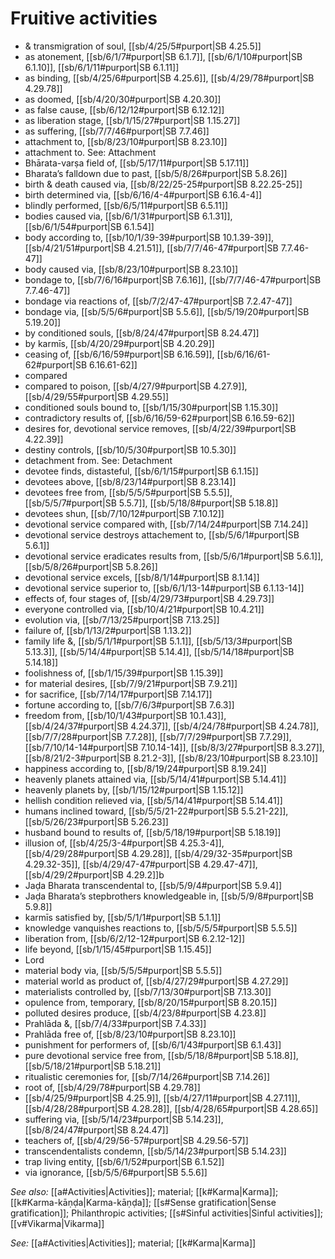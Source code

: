 # Fruitive activities

* & transmigration of soul, [[sb/4/25/5#purport|SB 4.25.5]]
* as atonement, [[sb/6/1/7#purport|SB 6.1.7]], [[sb/6/1/10#purport|SB 6.1.10]], [[sb/6/1/11#purport|SB 6.1.11]]
* as binding, [[sb/4/25/6#purport|SB 4.25.6]], [[sb/4/29/78#purport|SB 4.29.78]]
* as doomed, [[sb/4/20/30#purport|SB 4.20.30]]
* as false cause, [[sb/6/12/12#purport|SB 6.12.12]]
* as liberation stage, [[sb/1/15/27#purport|SB 1.15.27]]
* as suffering, [[sb/7/7/46#purport|SB 7.7.46]]
* attachment to, [[sb/8/23/10#purport|SB 8.23.10]]
* attachment to. See: Attachment 
* Bhārata-varṣa field of, [[sb/5/17/11#purport|SB 5.17.11]]
* Bharata’s falldown due to past, [[sb/5/8/26#purport|SB 5.8.26]]
* birth & death caused via, [[sb/8/22/25-25#purport|SB 8.22.25-25]]
* birth determined via, [[sb/6/16/4-4#purport|SB 6.16.4-4]]
* blindly performed, [[sb/6/5/11#purport|SB 6.5.11]]
* bodies caused via, [[sb/6/1/31#purport|SB 6.1.31]], [[sb/6/1/54#purport|SB 6.1.54]]
* body according to, [[sb/10/1/39-39#purport|SB 10.1.39-39]], [[sb/4/21/51#purport|SB 4.21.51]], [[sb/7/7/46-47#purport|SB 7.7.46-47]]
* body caused via, [[sb/8/23/10#purport|SB 8.23.10]]
* bondage to, [[sb/7/6/16#purport|SB 7.6.16]], [[sb/7/7/46-47#purport|SB 7.7.46-47]]
* bondage via reactions of, [[sb/7/2/47-47#purport|SB 7.2.47-47]]
* bondage via, [[sb/5/5/6#purport|SB 5.5.6]], [[sb/5/19/20#purport|SB 5.19.20]]
* by conditioned souls, [[sb/8/24/47#purport|SB 8.24.47]]
* by karmīs, [[sb/4/20/29#purport|SB 4.20.29]]
* ceasing of, [[sb/6/16/59#purport|SB 6.16.59]], [[sb/6/16/61-62#purport|SB 6.16.61-62]]
* compared 
* compared to poison, [[sb/4/27/9#purport|SB 4.27.9]], [[sb/4/29/55#purport|SB 4.29.55]]
* conditioned souls bound to, [[sb/1/15/30#purport|SB 1.15.30]]
* contradictory results of, [[sb/6/16/59-62#purport|SB 6.16.59-62]]
* desires for, devotional service removes, [[sb/4/22/39#purport|SB 4.22.39]]
* destiny controls, [[sb/10/5/30#purport|SB 10.5.30]]
* detachment from. See: Detachment 
* devotee finds, distasteful, [[sb/6/1/15#purport|SB 6.1.15]]
* devotees above, [[sb/8/23/14#purport|SB 8.23.14]]
* devotees free from, [[sb/5/5/5#purport|SB 5.5.5]], [[sb/5/5/7#purport|SB 5.5.7]], [[sb/5/18/8#purport|SB 5.18.8]]
* devotees shun, [[sb/7/10/12#purport|SB 7.10.12]]
* devotional service compared with, [[sb/7/14/24#purport|SB 7.14.24]]
* devotional service destroys attachement to, [[sb/5/6/1#purport|SB 5.6.1]]
* devotional service eradicates results from, [[sb/5/6/1#purport|SB 5.6.1]], [[sb/5/8/26#purport|SB 5.8.26]]
* devotional service excels, [[sb/8/1/14#purport|SB 8.1.14]]
* devotional service superior to, [[sb/6/1/13-14#purport|SB 6.1.13-14]]
* effects of, four stages of, [[sb/4/29/73#purport|SB 4.29.73]]
* everyone controlled via, [[sb/10/4/21#purport|SB 10.4.21]]
* evolution via, [[sb/7/13/25#purport|SB 7.13.25]]
* failure of, [[sb/1/13/2#purport|SB 1.13.2]]
* family life &, [[sb/5/1/1#purport|SB 5.1.1]], [[sb/5/13/3#purport|SB 5.13.3]], [[sb/5/14/4#purport|SB 5.14.4]], [[sb/5/14/18#purport|SB 5.14.18]]
* foolishness of, [[sb/1/15/39#purport|SB 1.15.39]]
* for material desires, [[sb/7/9/21#purport|SB 7.9.21]]
* for sacrifice, [[sb/7/14/17#purport|SB 7.14.17]]
* fortune according to, [[sb/7/6/3#purport|SB 7.6.3]]
* freedom from, [[sb/10/1/43#purport|SB 10.1.43]], [[sb/4/24/37#purport|SB 4.24.37]], [[sb/4/24/78#purport|SB 4.24.78]], [[sb/7/7/28#purport|SB 7.7.28]], [[sb/7/7/29#purport|SB 7.7.29]], [[sb/7/10/14-14#purport|SB 7.10.14-14]], [[sb/8/3/27#purport|SB 8.3.27]], [[sb/8/21/2-3#purport|SB 8.21.2-3]], [[sb/8/23/10#purport|SB 8.23.10]]
* happiness according to, [[sb/8/19/24#purport|SB 8.19.24]]
* heavenly planets attained via, [[sb/5/14/41#purport|SB 5.14.41]]
* heavenly planets by, [[sb/1/15/12#purport|SB 1.15.12]]
* hellish condition relieved via, [[sb/5/14/41#purport|SB 5.14.41]]
* humans inclined toward, [[sb/5/5/21-22#purport|SB 5.5.21-22]], [[sb/5/26/23#purport|SB 5.26.23]]
* husband bound to results of, [[sb/5/18/19#purport|SB 5.18.19]]
* illusion of, [[sb/4/25/3-4#purport|SB 4.25.3-4]], [[sb/4/29/28#purport|SB 4.29.28]], [[sb/4/29/32-35#purport|SB 4.29.32-35]], [[sb/4/29/47-47#purport|SB 4.29.47-47]], [[sb/4/29/2#purport|SB 4.29.2]]b
* Jaḍa Bharata transcendental to, [[sb/5/9/4#purport|SB 5.9.4]]
* Jaḍa Bharata’s stepbrothers knowledgeable in, [[sb/5/9/8#purport|SB 5.9.8]]
* karmīs satisfied by, [[sb/5/1/1#purport|SB 5.1.1]]
* knowledge vanquishes reactions to, [[sb/5/5/5#purport|SB 5.5.5]]
* liberation from, [[sb/6/2/12-12#purport|SB 6.2.12-12]]
* life beyond, [[sb/1/15/45#purport|SB 1.15.45]]
* Lord 
* material body via, [[sb/5/5/5#purport|SB 5.5.5]]
* material world as product of, [[sb/4/27/29#purport|SB 4.27.29]]
* materialists controlled by, [[sb/7/13/30#purport|SB 7.13.30]]
* opulence from, temporary, [[sb/8/20/15#purport|SB 8.20.15]]
* polluted desires produce, [[sb/4/23/8#purport|SB 4.23.8]]
* Prahlāda &, [[sb/7/4/33#purport|SB 7.4.33]]
* Prahlāda free of, [[sb/8/23/10#purport|SB 8.23.10]]
* punishment for performers of, [[sb/6/1/43#purport|SB 6.1.43]]
* pure devotional service free from, [[sb/5/18/8#purport|SB 5.18.8]], [[sb/5/18/21#purport|SB 5.18.21]]
* ritualistic ceremonies for, [[sb/7/14/26#purport|SB 7.14.26]]
* root of, [[sb/4/29/78#purport|SB 4.29.78]]
*  [[sb/4/25/9#purport|SB 4.25.9]], [[sb/4/27/11#purport|SB 4.27.11]], [[sb/4/28/28#purport|SB 4.28.28]], [[sb/4/28/65#purport|SB 4.28.65]]
* suffering via, [[sb/5/14/23#purport|SB 5.14.23]], [[sb/8/24/47#purport|SB 8.24.47]]
* teachers of, [[sb/4/29/56-57#purport|SB 4.29.56-57]]
* transcendentalists condemn, [[sb/5/14/23#purport|SB 5.14.23]]
* trap living entity, [[sb/6/1/52#purport|SB 6.1.52]]
* via ignorance, [[sb/5/5/6#purport|SB 5.5.6]]

*See also:* [[a#Activities|Activities]]; material; [[k#Karma|Karma]]; [[k#Karma-kāṇḍa|Karma-kāṇḍa]]; [[s#Sense gratification|Sense gratification]]; Philanthropic activities; [[s#Sinful activities|Sinful activities]]; [[v#Vikarma|Vikarma]]

*See:* [[a#Activities|Activities]]; material; [[k#Karma|Karma]]
